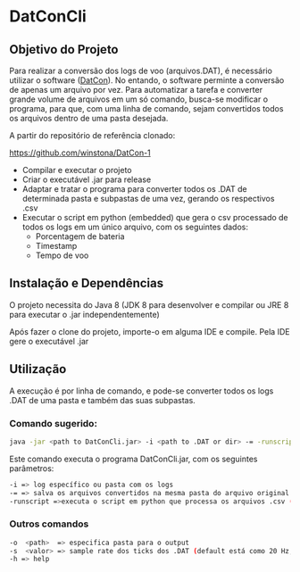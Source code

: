 # DatConCli

## Objetivo do Projeto

Para realizar a conversão dos logs de voo (arquivos.DAT), é necessário utilizar o software ([DatCon](https://datfile.net/DatCon/intro.html)). No entando, o software perminte a conversão de apenas um arquivo por vez. Para automatizar a tarefa e converter grande volume de arquivos em um só comando, busca-se modificar o programa, para que, com uma linha de comando, sejam convertidos todos os arquivos dentro de uma pasta desejada.

A partir do repositório de referência clonado:

https://github.com/winstona/DatCon-1

- Compilar e executar o projeto
- Criar o executável .jar para release
- Adaptar e tratar o programa para converter todos os .DAT de determinada pasta e subpastas de uma vez, gerando os respectivos .csv
- Executar o script em python (embedded) que gera o csv  processado de todos os logs em um único arquivo, com os seguintes dados:
   - Porcentagem de bateria
   - Timestamp
   - Tempo de voo


## Instalação e Dependências

O projeto necessita do Java 8 (JDK 8 para desenvolver e compilar ou JRE 8 para executar o .jar independentemente)

Após fazer o clone do projeto, importe-o em alguma IDE e compile. Pela IDE gere o executável .jar

## Utilização

A execução é por linha de comando, e pode-se converter todos os logs .DAT de uma pasta e também das suas subpastas.

### Comando sugerido:

```bash
java -jar <path to DatConCli.jar> -i <path to .DAT or dir> -= -runscript
```
  
Este comando executa o programa DatConCli.jar, com os seguintes parâmetros:

```bash
-i => log específico ou pasta com os logs
-= => salva os arquivos convertidos na mesma pasta do arquivo original
-runscript =>executa o script em python que processa os arquivos .csv (este deve ser colocado na mesma pasta do input -i)
```

### Outros comandos
```bash
-o  <path>  => especifica pasta para o output
-s  <valor> => sample rate dos ticks dos .DAT (default está como 20 Hz, este aumenta aquantidade de linhas e tamanho do arquivo, original é 600 Hz)
-h => help
```

